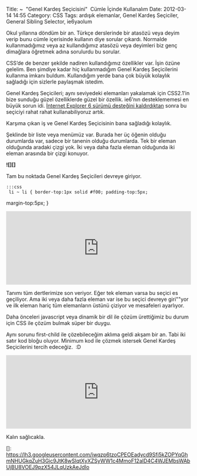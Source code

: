 Title: ~  &quot;Genel Kardeş Seçicisini&quot;  Cümle İçinde Kullanalım
Date: 2012-03-14 14:55
Category: CSS
Tags: ardışık elemanlar, Genel Kardeş Seçiciler, General Sibling Selector, ie6yaolum

Okul yıllarına döndüm bir an. Türkçe derslerinde bir atasözü veya deyim
verip bunu cümle içerisinde kullanın diye sorular çıkardı. Normalde
kullanmadığımız veya az kullandığımız atasözü veya deyimleri biz genç
dimağlara öğretmek adına sorulurdu bu sorular.

CSS’de de benzer şekilde nadiren kullandığımız özellikler var. İşin
özüne gelelim. Ben şimdiye kadar hiç kullanmadığım Genel Kardeş
Seçicilerini kullanma imkanı buldum. Kullandığım yerde bana çok büyük
kolaylık sağladığı için sizlerle paylaşmak istedim.

Genel Kardeş Seçicileri; aynı seviyedeki elemanları yakalamak için
CSS2.1’in bize sunduğu güzel özelliklerde güzel bir özellik. ie6’nın
desteklememesi en büyük sorun idi. [İnternet Explorer 6 sürümü desteğini
kaldırdıktan][] sonra bu seçiciyi rahat rahat kullanabiliyoruz artık.

Karşıma çıkan iş ve Genel Kardeş Seçicisinin bana sağladığı kolaylık.

Şeklinde bir liste veya menümüz var. Burada her üç öğenin olduğu
durumlarda var, sadece bir tanenin olduğu durumlarda. Tek bir eleman
olduğunda aradaki çizgi yok. İki veya daha fazla eleman olduğunda iki
eleman arasında bir çizgi konuyor.

**![][]**

Tam bu noktada Genel Kardeş Seçicileri devreye giriyor.

	:::css
	 li ~ li { border-top:1px solid #f00; padding-top:5px;
margin-top:5px; } 
<iframe style="width: 100%; height: 200px" src="http://jsfiddle.net/fatihhayri/CZxWW/embedded/result,css,html" allowfullscreen="allowfullscreen" frameborder="0"></iframe>

Tanımı tüm dertlerimize son veriyor. Eğer tek eleman varsa bu seçici es
geçiliyor. Ama iki veya daha fazla eleman var ise bu seçici devreye
giri""yor ve ilk eleman hariç tüm elemanların üstünü çiziyor ve
mesafeleri ayarlıyor.

Daha önceleri javascript veya dinamik bir dil ile çözüm ürettiğimiz bu
durum için CSS ile çözüm bulmak süper bir duygu.

Aynı sorunu first-child ile çözebileceğim aklıma geldi akşam bir an.
Tabi iki satır kod bloğu oluyor. Minimum kod ile çözmek istersek Genel
Kardeş Seçicilerini tercih edeceğiz.  :D

<iframe style="width: 100%; height: 200px" src="http://jsfiddle.net/fatihhayri/EUm8J/1/embedded/result,css,html" allowfullscreen="allowfullscreen" frameborder="0"></iframe>

Kalın sağlıcakla.

</p>

  [İnternet Explorer 6 sürümü desteğini kaldırdıktan]: http://www.fatihhayrioglu.com/ie6-sonrasi-kod-yazma-aliskanliklarimizi-guncellemek/
  []: https://lh3.googleusercontent.com/iwqzp6tzoCPEOEadycd9Sfi5kZOPYqGhmNHUGkqZuH3Gic9JtK8wSlqtXyXZSyWW1c4MmoF12aID4C4WJEMbsWAbUjBU8VOEJ9pzX54JLqUzkAeJdIo
